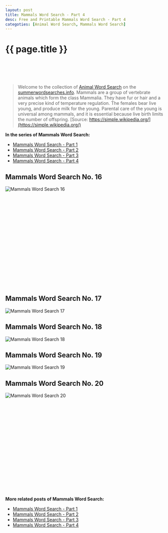 ```yaml
---
layout: post
title: Mammals Word Search - Part 4
desc: Free and Printable Mammals Word Search - Part 4
categoties: [Animal Word Search, Mammals Word Search]
---
```

{{ page.title }}
================
<script async src="//pagead2.googlesyndication.com/pagead/js/adsbygoogle.js"></script><!-- UnderTitleAds --> <ins class="adsbygoogle" style="display:inline-block;width:468px;height:60px" data-ad-client="ca-pub-6753140515841889" data-ad-slot="4010138290"></ins><script> (adsbygoogle = window.adsbygoogle || []).push({}); </script>

> Welcome to the collection of [Animal Word Search](http://summerwordsearches.info/) on the [summerwordsearches.info](http://summerwordsearches.info/). Mammals are a group of vertebrate animals which form the class Mammalia. They have fur or hair and a very precise kind of temperature regulation. The females bear live young, and produce milk for the young. Parental care of the young is universal among mammals, and it is essential because live birth limits the number of offspring. [Source: https://simple.wikipedia.org/](https://simple.wikipedia.org/)

**In the series of Mammals Word Search:**

* [Mammals Word Search - Part 1](http://summerwordsearches.info/2018/04/24/Mammals-Word-Search-part-1.html)
* [Mammals Word Search - Part 2](http://summerwordsearches.info/2018/04/24/Mammals-Word-Search-part-2.html)
* [Mammals Word Search - Part 3](http://summerwordsearches.info/2018/04/24/Mammals-Word-Search-part-3.html)
* [Mammals Word Search - Part 4](http://summerwordsearches.info/2018/04/24/Mammals-Word-Search-part-4.html)

## Mammals Word Search No. 16
![Mammals Word Search 16](http://summerwordsearches.info/img1/Mammals-Word-Search%20(16).jpg "Mammals Word Search 16")

<script async src="//pagead2.googlesyndication.com/pagead/js/adsbygoogle.js"></script><!-- Texxtonly --><ins class="adsbygoogle" style="display:inline-block;width:336px;height:280px" data-ad-client="ca-pub-6753140515841889" data-ad-slot="3207852233"></ins><script>(adsbygoogle = window.adsbygoogle || []).push({}); </script>

## Mammals Word Search No. 17
![Mammals Word Search 17](http://summerwordsearches.info/img1/Mammals-Word-Search%20(17).jpg "Mammals Word Search 17")

## Mammals Word Search No. 18
![Mammals Word Search 18](http://summerwordsearches.info/img1/Mammals-Word-Search%20(18).jpg "Mammals Word Search 18")

## Mammals Word Search No. 19
![Mammals Word Search 19](http://summerwordsearches.info/img1/Mammals-Word-Search%20(19).jpg "Mammals Word Search 19")

## Mammals Word Search No. 20
![Mammals Word Search 20](http://summerwordsearches.info/img1/Mammals-Word-Search%20(20).jpg "Mammals Word Search 20")

<script async src="//pagead2.googlesyndication.com/pagead/js/adsbygoogle.js"></script><!-- Texxtonly --><ins class="adsbygoogle" style="display:inline-block;width:336px;height:280px" data-ad-client="ca-pub-6753140515841889" data-ad-slot="3207852233"></ins><script>(adsbygoogle = window.adsbygoogle || []).push({}); </script>

**More related posts of Mammals Word Search:**

* [Mammals Word Search - Part 1](http://summerwordsearches.info/2018/04/24/Mammals-Word-Search-part-1.html)
* [Mammals Word Search - Part 2](http://summerwordsearches.info/2018/04/24/Mammals-Word-Search-part-2.html)
* [Mammals Word Search - Part 3](http://summerwordsearches.info/2018/04/24/Mammals-Word-Search-part-3.html)
* [Mammals Word Search - Part 4](http://summerwordsearches.info/2018/04/24/Mammals-Word-Search-part-4.html)

